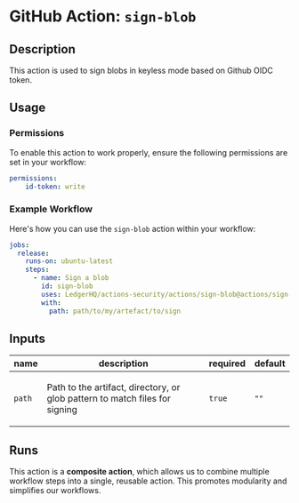 # GitHub Action: `sign-blob`

<!-- action-docs-description source="action.yml" -->
## Description

This action is used to sign blobs in keyless mode based on Github OIDC token.
<!-- action-docs-description source="action.yml" -->

## Usage

### Permissions

To enable this action to work properly, ensure the following permissions are set in your workflow:

```yaml
permissions:
    id-token: write
```

### Example Workflow

Here's how you can use the `sign-blob` action within your workflow:

```yaml
jobs:
  release:
    runs-on: ubuntu-latest
    steps:
      - name: Sign a blob
        id: sign-blob
        uses: LedgerHQ/actions-security/actions/sign-blob@actions/sign-blob-1
        with:
          path: path/to/my/artefact/to/sign
```

<!-- action-docs-inputs source="action.yml" -->
## Inputs

| name | description | required | default |
| --- | --- | --- | --- |
| `path` | <p>Path to the artifact, directory, or glob pattern to match files for signing</p> | `true` | `""` |
<!-- action-docs-inputs source="action.yml" -->

<!-- action-docs-outputs source="action.yml" -->

<!-- action-docs-outputs source="action.yml" -->


## Runs

This action is a **composite action**, which allows us to combine multiple workflow steps into a single, reusable action. This promotes modularity and simplifies our workflows.
